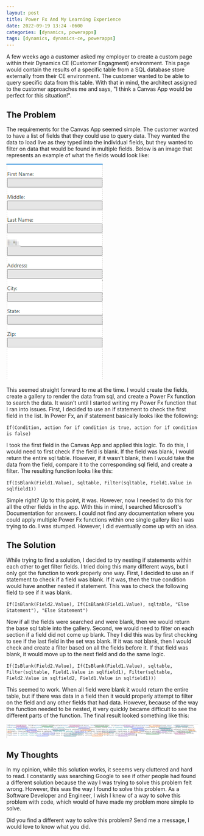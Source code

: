 ```yaml
---
layout: post
title: Power Fx And My Learning Experience
date: 2022-09-19 13:24 -0600
categories: [dynamics, powerapps]
tags: [dynamics, dynamics-ce, powerapps]
---
```


A few weeks ago a customer asked my employer to create a custom page within their Dynamics CE (Customer Engagment) environment. This page would
contain the results of a specific table from a SQL database store externally from their CE environment. The customer wanted to be able to query
specific data from this table. With that in mind, the architect assigned to the customer approaches me and says, "I think a Canvas App
would be perfect for this situation!".

## The Problem

The requirements for the Canvas App seemed simple. The customer wanted to have a list of fields that they could use to query data. They wanted the data to load live as they typed into the individual fields, but they wanted to filter on data that would be found in multiple fields. Below is an image that represents an example of what the fields would look like:

![Power Fx Fields](/assets/pictures/powerfxfields.png)

This seemed straight forward to me at the time. I would create the fields, create a gallery to render the data from sql, and create a Power Fx function to search the data. It wasn't until I started writing my Power Fx function that I ran into issues. First, I decided to use an if statement to check the first field in the list. In Power Fx, an if statement basically looks like the following:

```
If(Condition, action for if condition is true, action for if condition is false)
```

I took the first field in the Canvas App and applied this logic. To do this, I would need to first check if the field is blank. If the field was blank, I would return the entire sql table. However, if it wasn't blank, then I would take the data from the field, compare it to the corresponding sql field, and create a filter. The resulting function looks like this:

```
If(IsBlank(Field1.Value), sqltable, Filter(sqltable, Field1.Value in sqlfield1))
```

Simple right? Up to this point, it was. However, now I needed to do this for all the other fields in the app. With this in mind, I searched Microsoft's Documentation for answers. I could not find any documentation where you could apply multiple Power Fx functions within one single gallery like I was trying to do. I was stumped. However, I did eventually come up with an idea.

## The Solution

While trying to find a solution, I decided to try nesting if statements within each other to get filter fields. I tried doing this many different ways, but I only got the function to work properly one way. First, I decided to use an if statement to check if a field was blank. If it was, then the true condition would have another nested if statement. This was to check the following field to see if it was blank.

```
If(IsBlank(Field2.Value), If(IsBlank(Field1.Value), sqltable, "Else Statement"), "Else Statement")
```

Now if all the fields were searched and were blank, then we would return the base sql table into the gallery. Second, we would need to filter on each section if a field did not come up blank. They I did this was by first checking to see if the last field in the set was blank. If it was not blank, then I would check and create a filter based on all the fields before it. If that field was blank, it would move up to the next field and do the same logic.

```
If(IsBlank(Field2.Value), If(IsBlank(Field1.Value), sqltable, Filter(sqltable, Field1.Value in sqlfield1), Filter(sqltable, Field2.Value in sqlfield2, Field1.Value in sqlfield1)))
```

This seemed to work. When all field were blank it would return the entire table, but if there was data in a field then it would properly attempt to filter on the field and any other fields that had data. However, because of the way the function needed to be nested, it very quickly became difficult to see the different parts of the function. The final result looked something like this:

![Power Fx Fields](/assets/pictures/powerfxquery.png)

## My Thoughts

In my opinion, while this solution works, it seeems very cluttered and hard to read. I constantly was searching Google to see if other people had found a different solution because the way I was trying to solve this problem felt wrong. However, this was the way I found to solve this problem. As a Software Developer and Engineer, I wish I knew of a way to solve this problem with code, which would of have made my problem more simple to solve.

Did you find a different way to solve this problem? Send me a message, I would love to know what you did.
